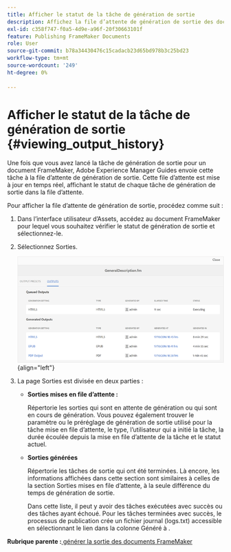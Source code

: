 ```yaml
---
title: Afficher le statut de la tâche de génération de sortie
description: Affichez la file d’attente de génération de sortie des documents FrameMaker. Découvrez comment afficher le statut d’une tâche de génération de sortie.
exl-id: c358f747-f0a5-4d9e-a96f-20f30663101f
feature: Publishing FrameMaker Documents
role: User
source-git-commit: b78a34430476c15cadacb23d65bd978b3c25bd23
workflow-type: tm+mt
source-wordcount: '249'
ht-degree: 0%

---
```


# Afficher le statut de la tâche de génération de sortie {#viewing_output_history}

Une fois que vous avez lancé la tâche de génération de sortie pour un document FrameMaker, Adobe Experience Manager Guides envoie cette tâche à la file d’attente de génération de sortie. Cette file d’attente est mise à jour en temps réel, affichant le statut de chaque tâche de génération de sortie dans la file d’attente.

Pour afficher la file d’attente de génération de sortie, procédez comme suit :

1. Dans l’interface utilisateur d’Assets, accédez au document FrameMaker pour lequel vous souhaitez vérifier le statut de génération de sortie et sélectionnez-le.

1. Sélectionnez Sorties.

   ![](images/output-queued-fm.png){align="left"}

1. La page Sorties est divisée en deux parties :

   - **Sorties mises en file d’attente :**

     Répertorie les sorties qui sont en attente de génération ou qui sont en cours de génération. Vous pouvez également trouver le paramètre ou le préréglage de génération de sortie utilisé pour la tâche mise en file d’attente, le type, l’utilisateur qui a initié la tâche, la durée écoulée depuis la mise en file d’attente de la tâche et le statut actuel.

   - **Sorties générées**

     Répertorie les tâches de sortie qui ont été terminées. Là encore, les informations affichées dans cette section sont similaires à celles de la section Sorties mises en file d’attente, à la seule différence du temps de génération de sortie.

     Dans cette liste, il peut y avoir des tâches exécutées avec succès ou des tâches ayant échoué. Pour les tâches terminées avec succès, le processus de publication crée un fichier journal \(logs.txt\) accessible en sélectionnant le lien dans la colonne Généré à .


**Rubrique parente :**[ générer la sortie des documents FrameMaker](fm-output-generatation.md)
